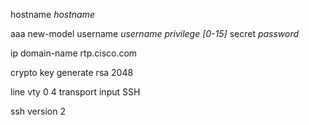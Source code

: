 <!-- Configuring ssh access to a cisco router -->

<!--- Step 1: Configure the hostname if you have not previously done so.-->

hostname *hostname*

<!--- The aaa new-model command causes the local username and password on the router -->
<!--- to be used in the absence of other AAA statements. -->
<!--- Instead of aaa new-model, you can use the login local command. -->

aaa new-model
username *username* *privilege [0-15]* secret *password*

<!--- Step 2: Configure the DNS domain of the router. -->

ip domain-name rtp.cisco.com

<!--- Step 3: Generate an SSH key to be used with SSH. Best practice is 2048 bits -->

crypto key generate rsa
2048

<!--- Step 4: By default the vty transport is Telnet. In this case, -->
<!--- Telnet is disabled and only SSH is supported. -->

line vty 0 4
transport input SSH

<!-- Step 5: enable version 2-->
ssh version 2